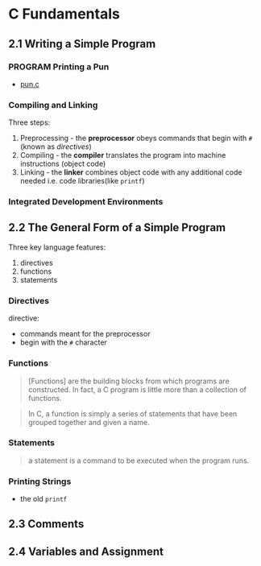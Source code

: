 # C Fundamentals

## 2.1 Writing a Simple Program

### PROGRAM Printing a Pun

- [pun.c](./code/pun.c)

### Compiling and Linking

Three steps:
1. Preprocessing -  the **preprocessor** obeys commands that begin with `#` (known as *directives*)
2. Compiling - the **compiler** translates the program into machine instructions (object code)
3. Linking - the **linker** combines object code with any additional code needed i.e. code libraries(like `printf`)

### Integrated Development Environments

## 2.2 The General Form of a Simple Program

Three key language features:

1. directives
2. functions
3. statements

### Directives

directive: 
- commands meant for the preprocessor
- begin with the `#` character


### Functions

> [Functions] are the building blocks from which programs are constructed. In fact, a C program is little more than a collection of functions.

> In C, a function is simply a series of statements that have been grouped together and given a name.

### Statements

> a statement is a command to be executed when the program runs.


### Printing Strings

- the old `printf` 

## 2.3 Comments

## 2.4 Variables and Assignment

